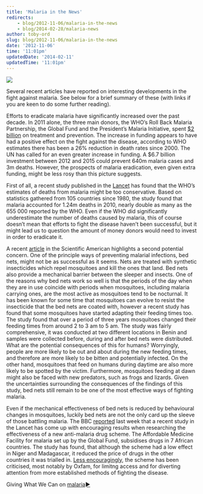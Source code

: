 ```yaml
---
title: 'Malaria in the News'
redirects:
    - blog/2012-11-06/malaria-in-the-news
    - blog/2014-02-28/malaria-news
author: toby-ord
slug: blog/2012-11-06/malaria-in-the-news
date: '2012-11-06'
time: '11:01pm'
updatedDate: '2014-02-11'
updatedTime: '11:01pm'
---
```

![](/images/uploads/kcsortea.jpg)

Several recent articles have reported on interesting developments in the fight against malaria. See below for a brief summary of these (with links if you are keen to do some further reading). 

Efforts to eradicate malaria have significantly increased over the past decade. In 2011 alone, the three main donors, the WHO’s Roll Back Malaria Partnership, the Global Fund and the President’s Malaria Initiative, spent [$2 billion](http://www.economist.com/node/21558592) on treatment and prevention. The increase in funding appears to have had a positive effect on the fight against the disease, according to WHO estimates there has been a 26% reduction in death rates since 2000\. The UN has called for an even greater increase in funding. A $6.7 billion investment between 2012 and 2015 could prevent 640m malaria cases and 3m deaths. However, the prospects of malaria eradication, even given extra funding, might be less rosy than this picture suggests.

First of all, a recent study published in the [Lancet](http://www.thelancet.com/journals/lancet/article/PIIS0140-6736%2812%2960034-8/fulltext) has found that the WHO’s estimates of deaths from malaria might be too conservative. Based on statistics gathered from 105 countries since 1980, the study found that malaria accounted for 1.24m deaths in 2010, nearly double as many as the 655 000 reported by the WHO. Even if the WHO did significantly underestimate the number of deaths caused by malaria, this of course doesn’t mean that efforts to fight the disease haven’t been successful, but it might lead us to question the amount of money donors would need to invest in order to eradicate it. 

A recent [article](http://blogs.scientificamerican.com/a-blog-around-the-clock/2012/10/03/stumped-by-bed-nets-mosquitoes-turn-midnight-snack-into-breakfast/) in the Scientific American highlights a second potential concern. One of the principle ways of preventing malarial infections, bed nets, might not be as successful as it seems. Nets are treated with synthetic insecticides which repel mosquitoes and kill the ones that land. Bed nets also provide a mechanical barrier between the sleeper and insects. One of the reasons why bed nets work so well is that the periods of the day when they are in use coincide with periods when mosquitoes, including malaria carrying ones, are the most active as mosquitoes tend to be nocturnal. It has been known for some time that mosquitoes can evolve to resist the insecticide that the bed nets are coated with, however a recent study has found that some mosquitoes have started adapting their feeding times too. The study found that over a period of three years mosquitoes changed their feeding times from around 2 to 3 am to 5 am. The study was fairly comprehensive, it was conducted at two different locations in Benin and samples were collected before, during and after bed nets were distributed. What are the potential consequences of this for humans? Worryingly, people are more likely to be out and about during the new feeding times, and therefore are more likely to be bitten and potentially infected. On the other hand, mosquitoes that feed on humans during daytime are also more likely to be spotted by the victim. Furthermore, mosquitoes feeding at dawn might also be faced with new predators, such as frogs and lizards. Given the uncertainties surrounding the consequences of the findings of this study, bed nets still remain to be one of the most effective ways of fighting malaria. 

Even if the mechanical effectiveness of bed nets is reduced by behavioural changes in mosquitoes, luckily bed nets are not the only card up the sleeve of those battling malaria. The BBC [reported](http://www.bbc.co.uk/news/health-20140201) last week that a recent study in the Lancet has come up with encouraging results when researching the effectiveness of a new anti-malaria drug scheme. The Affordable Medicine Facility for malaria set up by the Global Fund, subsidises drugs in 7 African countries. The study has found, that although the scheme had a low effect in Niger and Madagascar, it reduced the price of drugs in the other countries it was trialled in. [Less encouragingly](http://www.bbc.co.uk/news/health-20046199), the scheme has been criticised, most notably by Oxfam, for limitng access and for diverting attention from more established methods of fighting the disease. 

Giving What We Can on [malaria►](/where-to-give/charity-evaluation/health/malaria)